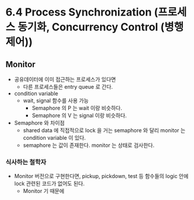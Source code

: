 # 6.4 Process Synchronization (프로세스 동기화, Concurrency Control (병행 제어))
## Monitor
* 공유데이터에 이미 접근하는 프로세스가 있다면
    * 다른 프로세스들은 entry queue 로 간다.
* condition variable
    * wait, signal 함수를 사용 가능
        * Semaphore 의 P 는 wait 이랑 비슷하다.
        * Semaphore 의 V 는 signal 이랑 비슷하다.
* Semaphore 와 차이점
    * shared data 에 직접적으로 lock 을 거는 semaphore 와 달리 monitor 는 condition variable 이 있다.
    * semaphore 는 값이 존재한다. monitor 는 상태로 검사한다.
### 식사하는 철학자
* Monitor 버전으로 구현한다면, pickup, pickdown, test 등 함수들의 logic 안에 lock 관련된 코드가 없어도 된다.
    * Monitor 기 때문에
